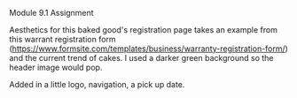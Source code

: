 Module 9.1 Assignment

Aesthetics for this baked good's registration page takes an example from this warrant registration form (https://www.formsite.com/templates/business/warranty-registration-form/) and the current trend of cakes. I used a darker green background so the header image would pop.

Added in a little logo, navigation, a pick up date.
